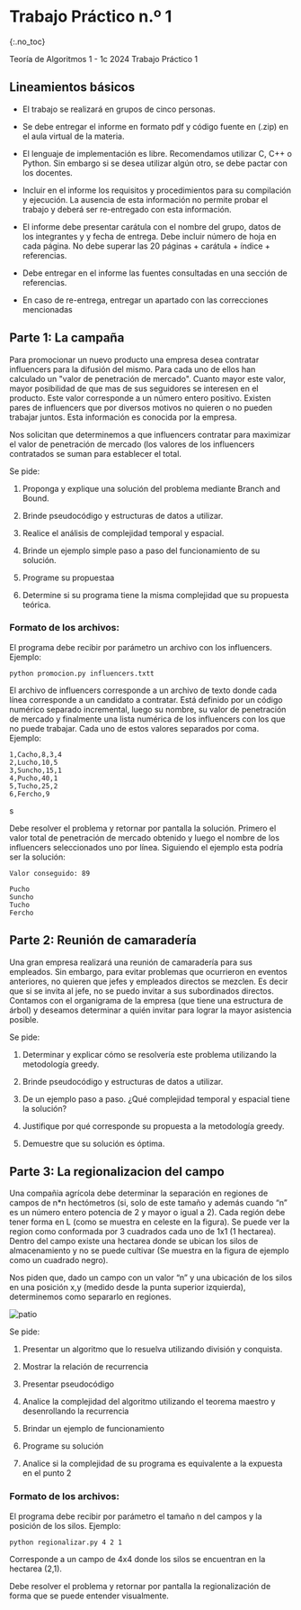 Trabajo Práctico n.º 1
======================
{:.no_toc}

Teoría de Algoritmos 1 - 1c 2024
Trabajo Práctico 1

## Lineamientos básicos

- El trabajo se realizará en grupos de cinco personas.

- Se debe entregar el informe en formato pdf y código fuente en (.zip) en el aula virtual de la materia.

- El lenguaje de implementación es libre. Recomendamos utilizar C, C++ o Python. Sin embargo si se desea utilizar algún otro, se debe pactar con los docentes.

- Incluir en el informe los requisitos y procedimientos para su compilación y ejecución. La ausencia de esta información no permite probar el trabajo y deberá ser re-entregado con esta información.

- El informe debe presentar carátula con el nombre del grupo, datos de los integrantes y  y fecha de entrega. Debe incluir número de hoja en cada página. No debe superar las 20 páginas + carátula + índice + referencias.

- Debe entregar en el informe las fuentes consultadas en una sección de referencias.

- En caso de re-entrega, entregar un apartado con las correcciones mencionadas

## Parte 1: La campaña 

Para promocionar un nuevo producto una empresa desea contratar influencers para la difusión del mismo. Para cada uno de ellos han calculado un "valor de penetración de mercado". Cuanto mayor este valor, mayor posibilidad de que mas de sus seguidores se interesen en el producto. Este valor corresponde a un número entero positivo. Existen pares de influencers que por diversos motivos no quieren o no pueden trabajar juntos. Esta información es conocida por la empresa.

Nos solicitan que determinemos a que influencers contratar para maximizar el valor de penetración de mercado (los valores de los influencers contratados se suman para establecer el total. 

Se pide:

1.  Proponga y explique una solución del problema mediante Branch and Bound.

1.  Brinde pseudocódigo y estructuras de datos a utilizar. 

1.  Realice el análisis de complejidad temporal y espacial.

1.  Brinde un ejemplo simple paso a paso del funcionamiento de su solución.

1.  Programe su propuestaa

1.  Determine si su programa tiene la misma complejidad que su propuesta teórica.

### Formato de los archivos:

El programa debe recibir por parámetro un archivo con los influencers. Ejemplo:

	python promocion.py influencers.txtt

El archivo de influencers corresponde a un archivo de texto donde cada línea corresponde a un candidato a contratar. Está definido por un código numérico separado incremental, luego su nombre, su valor de penetración de mercado y finalmente una lista numérica de los influencers con los que no puede trabajar. Cada uno de estos valores separados por coma. Ejemplo:

	1,Cacho,8,3,4 
	2,Lucho,10,5 
	3,Suncho,15,1
	4,Pucho,40,1
	5,Tucho,25,2
	6,Fercho,9
s

Debe resolver el problema y retornar por pantalla la solución. Primero el valor total de penetración de mercado obtenido y luego el nombre de los influencers seleccionados uno por línea. Siguiendo el ejemplo esta podría ser la solución:



	Valor conseguido: 89

	Pucho
	Suncho
	Tucho
	Fercho


## Parte 2: Reunión de camaradería 

Una gran empresa realizará una reunión de camaradería para sus empleados. Sin embargo, para evitar problemas que ocurrieron en eventos anteriores, no quieren que jefes y empleados directos se mezclen. Es decir que si se invita al jefe, no se puedo invitar a sus subordinados directos. Contamos con el organigrama de la empresa (que tiene una estructura de árbol) y deseamos determinar a quién invitar para lograr la mayor asistencia posible.

Se pide:

1.  Determinar y explicar cómo se resolvería este problema utilizando la metodología greedy. 


1.  Brinde pseudocódigo y estructuras de datos a utilizar.  


1.  De un ejemplo paso a paso. ¿Qué complejidad temporal y espacial tiene la solución?

1.  Justifique por qué corresponde su propuesta a la metodología greedy.

1.  Demuestre que su solución es óptima.

## Parte 3: La regionalizacion del campo 

Una compañia agrícola debe determinar la separación en regiones de campos de n*n hectómetros (si, solo de este tamaño y además cuando “n” es un número entero potencia de 2 y mayor o igual a 2). Cada región debe tener forma en L (como se muestra en celeste en la figura). Se puede ver la region como conformada por 3 cuadrados cada uno de 1x1 (1 hectarea). Dentro del campo existe una hectarea donde se ubican los silos de almacenamiento y no se puede cultivar (Se muestra en la figura de ejemplo como un cuadrado negro).

Nos piden que, dado un campo con un valor “n” y una ubicación de los silos en una posición x,y (medido desde la punta superior izquierda), determinemos como separarlo en regiones.

![patio](/tda/images/cuadrado.png)

Se pide:

1. Presentar un algoritmo que lo resuelva utilizando división y conquista.


1. Mostrar la relación de recurrencia


1. Presentar pseudocódigo


1.  Analice la complejidad del algoritmo utilizando el teorema maestro y desenrollando la recurrencia


1.  Brindar un ejemplo de funcionamiento


1.  Programe su solución


1.  Analice si la complejidad de su programa es equivalente a la expuesta en el punto 2


### Formato de los archivos:

El programa debe recibir por parámetro el tamaño n del campos y la posición de los silos.  Ejemplo:

	python regionalizar.py 4 2 1


Corresponde a un campo de 4x4 donde los silos se encuentran en la hectarea (2,1).

Debe resolver el problema y retornar por pantalla la regionalización de forma que se puede entender visualmente. 
